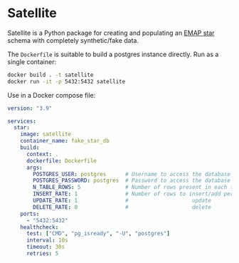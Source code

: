 # Satellite

Satellite is a Python package for creating and populating an 
[EMAP star](https://github.com/inform-health-informatics/Inform-DB) schema
with completely synthetic/fake data.

The `Dockerfile` is suitable to build a postgres instance directly. Run as a 
single container:
```bash
docker build . -t satellite
docker run -it -p 5432:5432 satellite
```

Use in a Docker compose file:
```yaml
version: "3.9"

services:
  star:
    image: satellite
    container_name: fake_star_db
    build:
      context: .
      dockerfile: Dockerfile
      args:
        POSTGRES_USER: postgres      # Username to access the database
        POSTGRES_PASSWORD: postgres  # Password to access the database
        N_TABLE_ROWS: 5              # Number of rows present in each table initially
        INSERT_RATE: 1               # Number of rows to insert/add per second
        UPDATE_RATE: 1               #                    update
        DELETE_RATE: 0               #                    delete 
    ports:
      - "5432:5432"
    healthcheck:
      test: ["CMD", "pg_isready", "-U", "postgres"]
      interval: 10s
      timeout: 30s
      retries: 5
```
